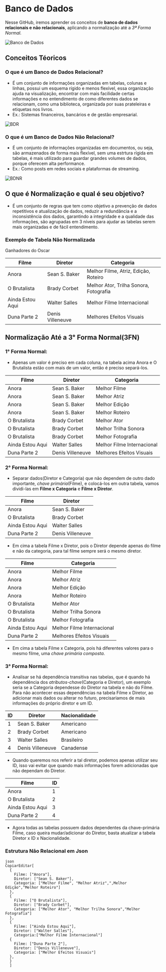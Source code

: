 # Banco de Dados
Nesse GitHub, iremos aprender os conceitos de **banco de dados relacionais e não relacionais**, aplicando a normalização até a *3ª Forma Normal.* 

![Banco de Dados](https://cdn-wcsm.alura.com.br/2025/04/o-que-e-um-banco-de-dados.png)
## Conceitos Téoricos
### O que é um Banco de Dados Relacional?
- É um conjunto de informações organizadas em tabelas, colunas e linhas, possui um esquema rígido e menos flexível, essa organização ajuda na visualização, encontrar com mais facilidade certas informações e no entendimento de como diferentes dados se relacionam, como uma biblioteca, organizada por suas prateleiras e etiquetas nos livros.
- Ex.: Sistemas financeiros, bancários e de gestão empresarial.

![BDR](https://s1.static.brasilescola.uol.com.br/be/e/Untitled-3(63).jpg)

### O que é um Banco de Dados Não Relacional?
- É um conjunto de informações organizadas em documentos, ou seja, são armazenados de forma mais flexível, sem uma estrtura rígida em tabelas, é mais utilizado para guardar grandes volumes de dados, porque oferecem alta performance.
- Ex.: Como posts em redes sociais e plataformas de streaming.

![BDNR](https://monde.com.br/wp-content/uploads/2019/10/postagens-blog-min-1.png)

## O que é Normalização e qual é seu objetivo?
- É um conjunto de regras que tem como objetivo a prevenção de dados repetitivos e atualização de dados, reduzir a redundância e a inconsistência dos dados, garantindo a integridade e a qualidade das informações, são agrupadas em 3 níveis para ajudar as tabelas serem mais organizadas e de fácil entendimento. 

### Exemplo de Tabela Não Normalizada
Ganhadores do Oscar 

| Filme                                      | Diretor              | Categoria                                   | 
|--------------------------------------------|----------------------|---------------------------------------------|
| Anora                                      | Sean S. Baker        |Melhor Filme, Atriz, Edição, Roteiro         | 
| O Brutalista                               | Brady Corbet         |     Melhor Ator, Trilha Sonora, Fotografia  | 
| Ainda Estou Aqui                           | Walter Salles        |     Melhor Filme Internacional              |
| Duna Parte 2                               | Denis Villeneuve     |     Melhores Efeitos Visuais                |


## Normalização Até a 3° Forma Normal(3FN)
### 1° Forma Normal:
- Apenas um valor é preciso em cada coluna, na tabela acima Anora e O Brutalista estão com mais de um valor, então é preciso separá-los.

| Filme                                      | Diretor              | Categoria                                   | 
|--------------------------------------------|----------------------|---------------------------------------------|
| Anora                                      | Sean S. Baker        |       Melhor Filme                          |
| Anora                                      | Sean S. Baker        |       Melhor Atriz                          |
| Anora                                      | Sean S. Baker        |       Melhor Edição                         |
| Anora                                      | Sean S. Baker        |       Melhor Roteiro                        |
| O Brutalista                               | Brady Corbet         |       Melhor Ator                           |
| O Brutalista                               | Brady Corbet         |     Melhor Trilha Sonora                    |
| O Brutalista                               | Brady Corbet         |     Melhor Fotografia                       |
| Ainda Estou Aqui                           | Walter Salles        |     Melhor Filme Internacional              |
| Duna Parte 2                               | Denis Villeneuve     |     Melhores Efeitos Visuais                |

### 2° Forma Normal:
- Separar dados(Diretor e Categoria) que não dependem de outro dado importante, *chave primária*(Filme), e colocá-los em outra tabela, vamos dividi-las em **Filme x Categoria** e **Filme x Diretor**.

| Filme                   | Diretor              |                       
|-------------------------|----------------------|                      
| Anora                   | Sean S. Baker        |             
| O Brutalista            | Brady Corbet         | 
| Ainda Estou Aqui        | Walter Salles        |
| Duna Parte 2            | Denis Villeneuve     |

  - Em cima a tabela Filme x Diretor, pois o Diretor depende apenas do filme e não da categoria, para tal filme sempre será o mesmo diretor.
  
| Filme                                      | Categoria                                   | 
|--------------------------------------------|---------------------------------------------|
| Anora                                      |       Melhor Filme                          |
| Anora                                      |       Melhor Atriz                          |
| Anora                                      |       Melhor Edição                         |
| Anora                                      |       Melhor Roteiro                        |
| O Brutalista                               |       Melhor Ator                           |
| O Brutalista                               |     Melhor Trilha Sonora                    |
| O Brutalista                               |     Melhor Fotografia                       |
| Ainda Estou Aqui                           |     Melhor Filme Internacional              |
| Duna Parte 2                               |     Melhores Efeitos Visuais                |

  - Em cima a tabela Filme x Categoria, pois há diferentes valores para o mesmo filme, uma *chave primária composta*.

### 3° Forma Normal:
-  Analisar se há dependência transitiva nas tabelas, que é quando há dependência dos *atributos-chave*(Categoria e Diretor), um exemplo seria se a Categoria dependesse do Diretor na tabela e não do Filme. Para não acontecer essas dependências na tabela Filme x Diretor, ao adicionar mais dados ou alterar no futuro, precisariamos de mais informações do próprio diretor e um ID.

|ID                    | Diretor          | Nacionalidade |   
|----------------------|------------------|---------------|
| 1                    | Sean S. Baker    | Americano     |
| 2                    | Brady Corbet     | Americano     |
| 3                    | Walter Salles    | Brasileiro    |
| 4                    | Denis Villeneuve | Canadense     |
   
  - Quando queremos nos referir a tal diretor, podemos apenas utilizar seu ID, isso vai evitar que quando mais informações forem adicionadas que não dependam do Diretor.

| Filme                   | ID       |                       
|-------------------------|----------|                      
| Anora                   | 1        |             
| O Brutalista            | 2        | 
| Ainda Estou Aqui        | 3        |
| Duna Parte 2            | 4        |

  - Agora todas as tabelas possuem dados dependentes da chave-primária Filme, caso queira mudar/adicionar do Diretor, basta atualizar a tabela Diretor x ID x Nacionalidade.

### Estrutura Não Relacional em Json

```
json 
CopiarEditar[ 
  { 
    Filme: ["Anora"], 
    Diretor: ["Sean S. Baker"],  
    Categoria: ["Melhor Filme", "Melhor Atriz",",Melhor Edição","Melhor Roteiro"] 
  }, 
  { 
    Filme: ["O Brutalista"], 
    Diretor: ["Brady Corbet"],
    Categoria: ["Melhor Ator", "Melhor Trilha Sonora","Melhor Fotografia"]
  }, 
  { 
    Filme: ["Ainda Estou Aqui"], 
    Diretor: ["Walter Salles"], 
    Categoria:["Melhor Filme Internacional"] 
  { 
    Filme: ["Duna Parte 2"], 
    Diretor: ["Denis Villeneuve"],
    Categoria: ["Melhor Efeitos Visuais"]
  }, 
  }
  ]

```
